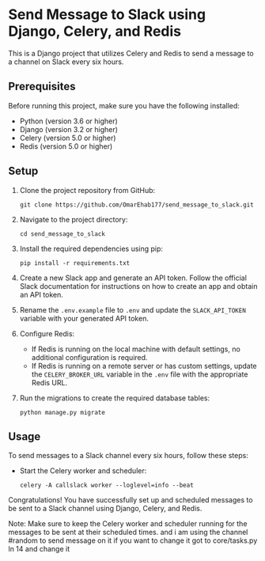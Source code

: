 # Send Message to Slack using Django, Celery, and Redis

This is a Django project that utilizes Celery and Redis to send a message to a channel on Slack every six hours. 

## Prerequisites

Before running this project, make sure you have the following installed:

- Python (version 3.6 or higher)
- Django (version 3.2 or higher)
- Celery (version 5.0 or higher)
- Redis (version 5.0 or higher)

## Setup

1. Clone the project repository from GitHub:

   ```
   git clone https://github.com/OmarEhab177/send_message_to_slack.git
   ```

2. Navigate to the project directory:

   ```
   cd send_message_to_slack
   ```

3. Install the required dependencies using pip:

   ```
   pip install -r requirements.txt
   ```

4. Create a new Slack app and generate an API token. Follow the official Slack documentation for instructions on how to create an app and obtain an API token.

5. Rename the `.env.example` file to `.env` and update the `SLACK_API_TOKEN` variable with your generated API token.

6. Configure Redis:
   
   - If Redis is running on the local machine with default settings, no additional configuration is required.
   - If Redis is running on a remote server or has custom settings, update the `CELERY_BROKER_URL` variable in the `.env` file with the appropriate Redis URL.

7. Run the migrations to create the required database tables:

   ```
   python manage.py migrate
   ```

## Usage

To send messages to a Slack channel every six hours, follow these steps:

- Start the Celery worker and scheduler:

   ```
   celery -A callslack worker --loglevel=info --beat
   ```

Congratulations! You have successfully set up and scheduled messages to be sent to a Slack channel using Django, Celery, and Redis.

Note: Make sure to keep the Celery worker and scheduler running for the messages to be sent at their scheduled times. and i am using the channel #random to send message on it if you want to change it got to core/tasks.py ln 14 and change it 

